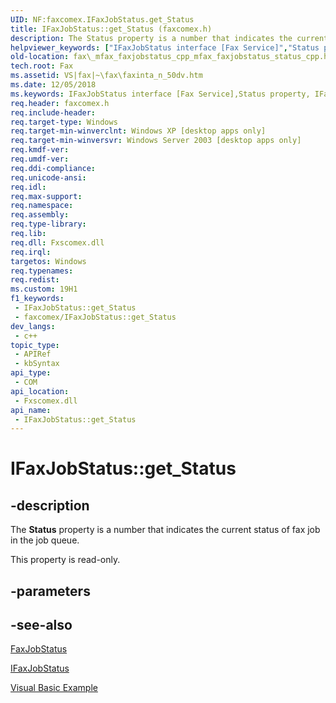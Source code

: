 ```yaml
---
UID: NF:faxcomex.IFaxJobStatus.get_Status
title: IFaxJobStatus::get_Status (faxcomex.h)
description: The Status property is a number that indicates the current status of fax job in the job queue.
helpviewer_keywords: ["IFaxJobStatus interface [Fax Service]","Status property","IFaxJobStatus.Status","IFaxJobStatus.get_Status","IFaxJobStatus::Status","IFaxJobStatus::get_Status","Status property [Fax Service]","Status property [Fax Service]","IFaxJobStatus interface","_mfax_faxjobstatus.status","fax._mfax_faxjobstatus_cpp_mfax_faxjobstatus_status_cpp","fax._mfax_faxjobstatus_status","faxcomex/IFaxJobStatus::Status","faxcomex/IFaxJobStatus::get_Status","get_Status"]
old-location: fax\_mfax_faxjobstatus_cpp_mfax_faxjobstatus_status_cpp.htm
tech.root: Fax
ms.assetid: VS|fax|~\fax\faxinta_n_50dv.htm
ms.date: 12/05/2018
ms.keywords: IFaxJobStatus interface [Fax Service],Status property, IFaxJobStatus.Status, IFaxJobStatus.get_Status, IFaxJobStatus::Status, IFaxJobStatus::get_Status, Status property [Fax Service], Status property [Fax Service],IFaxJobStatus interface, _mfax_faxjobstatus.status, fax._mfax_faxjobstatus_cpp_mfax_faxjobstatus_status_cpp, fax._mfax_faxjobstatus_status, faxcomex/IFaxJobStatus::Status, faxcomex/IFaxJobStatus::get_Status, get_Status
req.header: faxcomex.h
req.include-header: 
req.target-type: Windows
req.target-min-winverclnt: Windows XP [desktop apps only]
req.target-min-winversvr: Windows Server 2003 [desktop apps only]
req.kmdf-ver: 
req.umdf-ver: 
req.ddi-compliance: 
req.unicode-ansi: 
req.idl: 
req.max-support: 
req.namespace: 
req.assembly: 
req.type-library: 
req.lib: 
req.dll: Fxscomex.dll
req.irql: 
targetos: Windows
req.typenames: 
req.redist: 
ms.custom: 19H1
f1_keywords:
 - IFaxJobStatus::get_Status
 - faxcomex/IFaxJobStatus::get_Status
dev_langs:
 - c++
topic_type:
 - APIRef
 - kbSyntax
api_type:
 - COM
api_location:
 - Fxscomex.dll
api_name:
 - IFaxJobStatus::get_Status
---
```


# IFaxJobStatus::get_Status


## -description

The <b>Status</b> property is a number that indicates the current status of fax job in the job queue.

This property is read-only.

## -parameters

## -see-also

<a href="/previous-versions/windows/desktop/fax/-mfax-faxjobstatus">FaxJobStatus</a>



<a href="/previous-versions/windows/desktop/api/faxcomex/nn-faxcomex-ifaxjobstatus">IFaxJobStatus</a>



<a href="/previous-versions/windows/desktop/fax/-mfax-registering-for-fax-events">Visual Basic Example</a>

